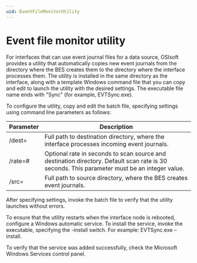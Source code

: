 ```yaml
---
uid: EventFileMonitorUtility
---
```


# Event file monitor utility

For interfaces that can use event journal files for a data source, OSIsoft provides a utility that automatically copies new event journals from the directory where the BES creates them to the directory where the interface processes them.
The utility is installed in the same directory as the interface, along with a template Windows command file that you can copy and edit to launch the utility with the desired settings. The executable file name ends with "Sync" (for example, EVTSync.exe).

To configure the utility, copy and edit the batch file, specifying settings using command line parameters as follows:

| Parameter | Description |
| --------- | ----------- |
| /dest=<path> | Full path to destination directory, where the interface processes incoming event journals. |
| /rate=# | Optional rate in seconds to scan source and destination directory. Default scan rate is 30 seconds. This parameter must be an integer value. |
| /src=<path> | Full path to source directory, where the BES creates event journals. |

After specifying settings, invoke the batch file to verify that the utility launches without errors.

To ensure that the utility restarts when the interface node is rebooted, configure a Windows automatic service. To install the service, invoke the executable, specifying the -install switch. For example: EVTSync.exe –install.

To verify that the service was added successfully, check the Microsoft Windows Services control panel.